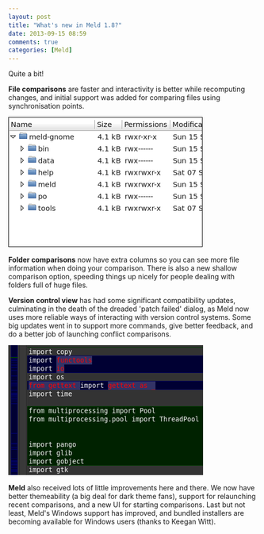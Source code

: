 ```yaml
---
layout: post
title: "What's new in Meld 1.8?"
date: 2013-09-15 08:59
comments: true
categories: [Meld]
---
```


Quite a bit!

**File comparisons** are faster and interactivity is better while recomputing
changes, and initial support was added for comparing files using
synchronisation points.

![Extra columns in folder comparisons](/assets/FolderColumns.png)

**Folder comparisons** now have extra columns so you can see more file information
when doing your comparison. There is also a new shallow comparison option,
speeding things up nicely for people dealing with folders full of huge files.

**Version control view** has had some significant compatibility updates,
culminating in the death of the dreaded 'patch failed' dialog, as Meld now
uses more reliable ways of interacting with version control systems. Some big
updates went in to support more commands, give better feedback, and do a
better job of launching conflict comparisons.

![Support for custom themes](/assets/DarkTheme.png)

**Meld** also received lots of little improvements here and there. We now have
better themeability (a big deal for dark theme fans), support for relaunching
recent comparisons, and a new UI for starting comparisons. Last but not least,
Meld's Windows support has improved, and bundled installers are becoming
available for Windows users (thanks to Keegan Witt).
